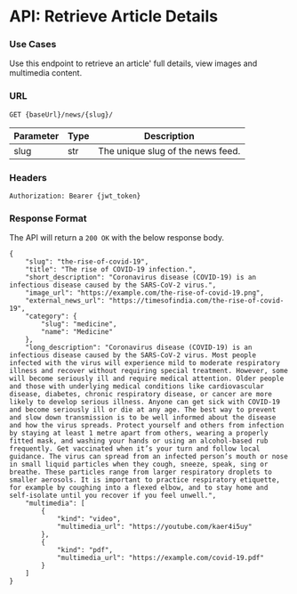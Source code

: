 # API: Retrieve Article Details

### Use Cases
Use this endpoint to retrieve an article' full details, view images and multimedia content.

### URL
```
GET {baseUrl}/news/{slug}/
```
| Parameter | Type | Description                       |
|-----------|------|-----------------------------------|
| slug      | str  | The unique slug of the news feed. |


### Headers
```
Authorization: Bearer {jwt_token}
```

### Response Format
The API will return a `200 OK` with the below response body.

```
{
    "slug": "the-rise-of-covid-19",
    "title": "The rise of COVID-19 infection.",
    "short_description": "Coronavirus disease (COVID-19) is an infectious disease caused by the SARS-CoV-2 virus.",
    "image_url": "https://example.com/the-rise-of-covid-19.png",
    "external_news_url": "https://timesofindia.com/the-rise-of-covid-19",
    "category": {
        "slug": "medicine",
        "name": "Medicine"
    },
    "long_description": "Coronavirus disease (COVID-19) is an infectious disease caused by the SARS-CoV-2 virus. Most people infected with the virus will experience mild to moderate respiratory illness and recover without requiring special treatment. However, some will become seriously ill and require medical attention. Older people and those with underlying medical conditions like cardiovascular disease, diabetes, chronic respiratory disease, or cancer are more likely to develop serious illness. Anyone can get sick with COVID-19 and become seriously ill or die at any age. The best way to prevent and slow down transmission is to be well informed about the disease and how the virus spreads. Protect yourself and others from infection by staying at least 1 metre apart from others, wearing a properly fitted mask, and washing your hands or using an alcohol-based rub frequently. Get vaccinated when it’s your turn and follow local guidance. The virus can spread from an infected person’s mouth or nose in small liquid particles when they cough, sneeze, speak, sing or breathe. These particles range from larger respiratory droplets to smaller aerosols. It is important to practice respiratory etiquette, for example by coughing into a flexed elbow, and to stay home and self-isolate until you recover if you feel unwell.",
    "multimedia": [
        {
            "kind": "video",
            "multimedia_url": "https://youtube.com/kaer4i5uy"
        },
        {
            "kind": "pdf",
            "multimedia_url": "https://example.com/covid-19.pdf"
        }
    ]
}
```
